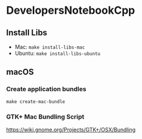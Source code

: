 # DevelopersNotebookCpp

## Install Libs

- Mac: `make install-libs-mac`
- Ubuntu: `make install-libs-ubuntu`


## macOS

### Create application bundles

    make create-mac-bundle

### GTK+ Mac Bundling Script

https://wiki.gnome.org/Projects/GTK+/OSX/Bundling
